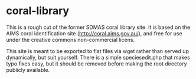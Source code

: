 coral-library
=============

This is a rough cut of the former SDMAS coral library site.  It is based on the AIMS coral identification site (http://coral.aims.gov.au/), and free for use under the creative commons non-commercial licens.

This site is meant to be exported to flat files via wget rather than served up dynamically, but suit yourself.  There is a simple speciesedit.php that makes typo fixes easy, but it should be removed before making the root directory publicly available.
